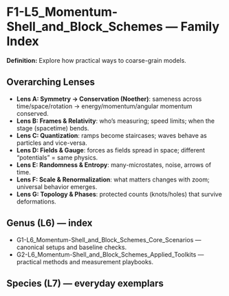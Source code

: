 # F1-L5_Momentum-Shell_and_Block_Schemes — Family Index
**Definition:** Explore how practical ways to coarse-grain models.

## Overarching Lenses

- **Lens A: Symmetry -> Conservation (Noether)**: sameness across time/space/rotation → energy/momentum/angular momentum conserved.
- **Lens B: Frames & Relativity**: who’s measuring; speed limits; when the stage (spacetime) bends.
- **Lens C: Quantization**: ramps become staircases; waves behave as particles and vice-versa.
- **Lens D: Fields & Gauge**: forces as fields spread in space; different “potentials” = same physics.
- **Lens E: Randomness & Entropy**: many-microstates, noise, arrows of time.
- **Lens F: Scale & Renormalization**: what matters changes with zoom; universal behavior emerges.
- **Lens G: Topology & Phases**: protected counts (knots/holes) that survive deformations.

## Genus (L6) — index
- G1-L6_Momentum-Shell_and_Block_Schemes_Core_Scenarios — canonical setups and baseline checks.
- G2-L6_Momentum-Shell_and_Block_Schemes_Applied_Toolkits — practical methods and measurement playbooks.

## Species (L7) — everyday exemplars
